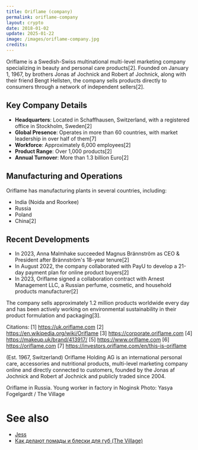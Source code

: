 ```yaml
---
title: Oriflame (company)
permalink: oriflame-company
layout: crypto
date: 2018-01-02
update: 2025-01-22
image: /images/oriflame-company.jpg
credits:
---
```


Oriflame is a Swedish-Swiss multinational multi-level marketing company specializing in beauty and personal care products[2]. Founded on January 1, 1967, by brothers Jonas af Jochnick and Robert af Jochnick, along with their friend Bengt Hellsten, the company sells products directly to consumers through a network of independent sellers[2].

## Key Company Details

- **Headquarters**: Located in Schaffhausen, Switzerland, with a registered office in Stockholm, Sweden[2]
- **Global Presence**: Operates in more than 60 countries, with market leadership in over half of them[7]
- **Workforce**: Approximately 6,000 employees[2]
- **Product Range**: Over 1,000 products[2]
- **Annual Turnover**: More than 1.3 billion Euro[2]

## Manufacturing and Operations

Oriflame has manufacturing plants in several countries, including:
- India (Noida and Roorkee)
- Russia
- Poland
- China[2]

## Recent Developments

- In 2023, Anna Malmhake succeeded Magnus Brännström as CEO & President after Brännström's 18-year tenure[2]
- In August 2022, the company collaborated with PayU to develop a 21-day payment plan for online product buyers[2]
- In 2023, Oriflame signed a collaboration contract with Arnest Management LLC, a Russian perfume, cosmetic, and household products manufacturer[2]

The company sells approximately 1.2 million products worldwide every day and has been actively working on environmental sustainability in their product formulation and packaging[3].

Citations:
[1] https://uk.oriflame.com
[2] https://en.wikipedia.org/wiki/Oriflame
[3] https://corporate.oriflame.com
[4] https://makeup.uk/brand/413917/
[5] https://www.oriflame.com
[6] https://oriflame.com
[7] https://investors.oriflame.com/en/this-is-oriflame

(Est. 1967, Switzerland) Oriflame Holding AG is an international personal care, accessories and nutritional products, multi-level marketing company online and directly connected to customers, founded by the Jonas af Jochnick and Robert af Jochnick and publicly traded since 2004.

Oriflame in Russia. Young worker in factory in Noginsk
Photo: Yasya Fogelgardt / The Village

# See also

+ [Jess](jess)
+ [Как делают помады и блески для губ (The Village)](http://www.the-village.ru/village/business/process/227475-pomady)
